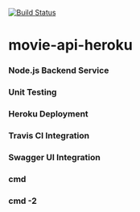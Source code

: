 [![Build Status ](https://api.travis-ci.org/Ifarukcolak/movie-api-heroku.svg)](https://travis-ci.org/Ifarukcolak/movie-api-heroku/builds)

# movie-api-heroku

### Node.js Backend Service

### Unit Testing

### Heroku Deployment

### Travis CI Integration

### Swagger UI Integration

### cmd

### cmd -2


